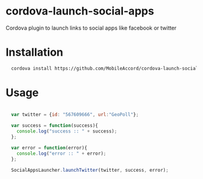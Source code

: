 # cordova-launch-social-apps
Cordova plugin to launch links to social apps like facebook or twitter

# Installation 

```bash
  cordova install https://github.com/MobileAccord/cordova-launch-social-apps.git --save
```

# Usage

```javascript
  
  var twitter = {id: "567609666", url:"GeoPoll"};
  
  var success = function(success){
    console.log("success :: " + success);
  };

  var error = function(error){
    console.log("error :: " + error);
  };

  SocialAppsLauncher.launchTwitter(twitter, success, error);

```
